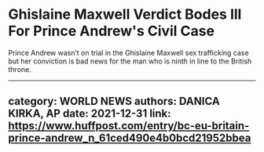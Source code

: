 # Ghislaine Maxwell Verdict Bodes Ill For Prince Andrew's Civil Case

Prince Andrew wasn’t on trial in the Ghislaine Maxwell sex trafficking case but her conviction is bad news for the man who is ninth in line to the British throne.

---
category: WORLD NEWS
authors: DANICA KIRKA, AP
date: 2021-12-31
link: https://www.huffpost.com/entry/bc-eu-britain-prince-andrew_n_61ced490e4b0bcd21952bbea
---
